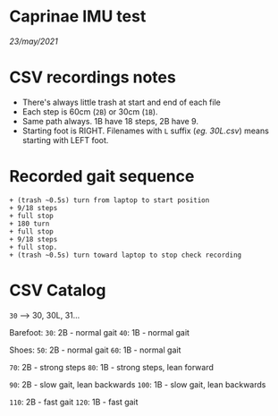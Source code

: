 Caprinae IMU test
=================

*23/may/2021*

# CSV recordings notes
 - There's always little trash at start and end of each file
 - Each step is 60cm (`2B`) or 30cm (`1B`).
 - Same path always. 1B have 18 steps, 2B have 9.
 - Starting foot is RIGHT. Filenames with `L` suffix (*eg. 30L.csv*) means starting with LEFT foot.

# Recorded gait sequence
    + (trash ~0.5s) turn from laptop to start position
    + 9/18 steps
    + full stop
    + 180 turn
    + full stop
    + 9/18 steps
    + full stop.
    + (trash ~0.5s) turn toward laptop to stop check recording

# CSV Catalog
`30` --> 30, 30L, 31...

Barefoot:
`30`: 2B - normal gait
`40`: 1B - normal gait

Shoes:
`50`: 2B - normal gait
`60`: 1B - normal gait

`70`: 2B - strong steps
`80`: 1B - strong steps, lean forward

`90`: 2B - slow gait, lean backwards
`100`: 1B - slow gait, lean backwards

`110`: 2B - fast gait
`120`: 1B - fast gait


